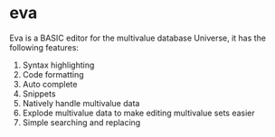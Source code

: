# eva

Eva is a BASIC editor for the multivalue database Universe, it has the following features:

1. Syntax highlighting
2. Code formatting
3. Auto complete
4. Snippets
5. Natively handle multivalue data
6. Explode multivalue data to make editing multivalue sets easier
7. Simple searching and replacing
